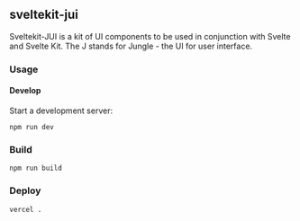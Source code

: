 ## sveltekit-jui

Sveltekit-JUI is a kit of UI components to be used in conjunction with Svelte and Svelte Kit. The J stands for Jungle - the UI for user interface.

### Usage

#### Develop

Start a development server:

`npm run dev`

### Build

`npm run build`

### Deploy

`vercel .`